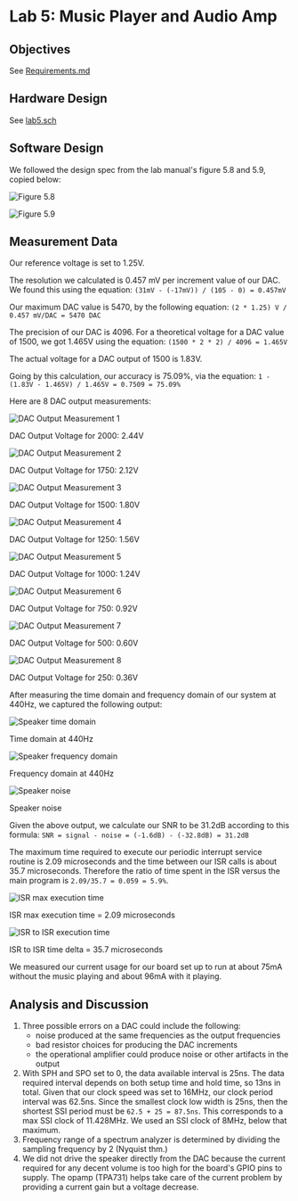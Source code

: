 # Lab 5: Music Player and Audio Amp

## Objectives

See [Requirements.md](Requirements.md)

## Hardware Design

See [lab5.sch](lab5.sch)

## Software Design

We followed the design spec from the lab manual's figure 5.8 and 5.9, copied below:

![Figure 5.8](figure5.8.png)

![Figure 5.9](figure5.9.png)

## Measurement Data

Our reference voltage is set to 1.25V.

The resolution we calculated is 0.457 mV per increment value of our DAC. We found this using the equation: `(31mV - (-17mV)) / (105 - 0) = 0.457mV`

Our maximum DAC value is 5470, by the following equation: `(2 * 1.25) V / 0.457 mV/DAC = 5470 DAC`

The precision of our DAC is 4096. For a theoretical voltage for a DAC value of 1500, we got 1.465V using the equation: `(1500 * 2 * 2) / 4096 = 1.465V`

The actual voltage for a DAC output of 1500 is 1.83V.

Going by this calculation, our accuracy is 75.09%, via the equation: `1 - (1.83V - 1.465V) / 1.465V = 0.7509 = 75.09%`

Here are 8 DAC output measurements:

![DAC Output Measurement 1](dac1.png)

DAC Output Voltage for 2000: 2.44V

![DAC Output Measurement 2](dac2.png)

DAC Output Voltage for 1750: 2.12V

![DAC Output Measurement 3](dac3.png)

DAC Output Voltage for 1500: 1.80V

![DAC Output Measurement 4](dac4.png)

DAC Output Voltage for 1250: 1.56V

![DAC Output Measurement 5](dac5.png)

DAC Output Voltage for 1000: 1.24V

![DAC Output Measurement 6](dac6.png)

DAC Output Voltage for 750: 0.92V

![DAC Output Measurement 7](dac7.png)

DAC Output Voltage for 500: 0.60V

![DAC Output Measurement 8](dac8.png)

DAC Output Voltage for 250: 0.36V

After measuring the time domain and frequency domain of our system at 440Hz, we captured the following output:

![Speaker time domain](time_domain.png)

Time domain at 440Hz

![Speaker frequency domain](frequency_domain.png)

Frequency domain at 440Hz

![Speaker noise](noise.png)

Speaker noise

Given the above output, we calculate our SNR to be 31.2dB according to this formula: `SNR = signal - noise = (-1.6dB) - (-32.8dB) = 31.2dB`

The maximum time required to execute our periodic interrupt service routine is 2.09 microseconds and the time between our ISR calls is about 35.7 microseconds. Therefore the ratio of time spent in the ISR versus the main program is `2.09/35.7 = 0.059 = 5.9%`.

![ISR max execution time](isr_max_time.png)

ISR max execution time = 2.09 microseconds

![ISR to ISR execution time](isr_to_isr_delta.png)

ISR to ISR time delta = 35.7 microseconds

We measured our current usage for our board set up to run at about 75mA without the music playing and about 96mA with it playing.

## Analysis and Discussion

1. Three possible errors on a DAC could include the following:
    - noise produced at the same frequencies as the output frequencies
    - bad resistor choices for producing the DAC increments
    - the operational amplifier could produce noise or other artifacts in the output
2. With SPH and SPO set to 0, the data available interval is 25ns. The data required interval depends on both setup time and hold time, so 13ns in total. Given that our clock speed was set to 16MHz, our clock period interval was 62.5ns. Since the smallest clock low width is 25ns, then the shortest SSI period must be `62.5 + 25 = 87.5ns`. This corresponds to a max SSI clock of 11.428MHz. We used an SSI clock of 8MHz, below that maximum.
3. Frequency range of a spectrum analyzer is determined by dividing the sampling frequency by 2 (Nyquist thm.)
4. We did not drive the speaker directly from the DAC because the current required for any decent volume is too high for the board's GPIO pins to supply. The opamp (TPA731) helps take care of the current problem by providing a current gain but a voltage decrease.

